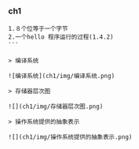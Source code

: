 ### ch1

```
1.８个位等于一个字节
2.一个hello 程序运行的过程(1.4.2)
```　

> 编译系统

![编译系统](ch1/img/编译系统.png)

> 存储器层次图

![](ch1/img/存储器层次图.png)

> 操作系统提供的抽象表示

![](ch1/img/操作系统提供的抽象表示.png)
